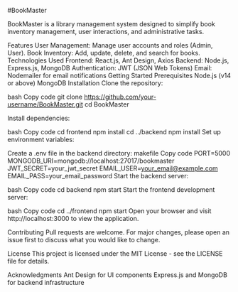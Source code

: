 
#BookMaster

BookMaster is a library management system designed to simplify book inventory management, user interactions, and administrative tasks.

Features
User Management: Manage user accounts and roles (Admin, User).
Book Inventory: Add, update, delete, and search for books.
Technologies Used
Frontend: React.js, Ant Design, Axios
Backend: Node.js, Express.js, MongoDB
Authentication: JWT (JSON Web Tokens)
Email: Nodemailer for email notifications
Getting Started
Prerequisites
Node.js (v14 or above)
MongoDB
Installation
Clone the repository:

bash
Copy code
git clone https://github.com/your-username/BookMaster.git
cd BookMaster

Install dependencies:

bash
Copy code
cd frontend
npm install
cd ../backend
npm install
Set up environment variables:

Create a .env file in the backend directory:
makefile
Copy code
PORT=5000
MONGODB_URI=mongodb://localhost:27017/bookmaster
JWT_SECRET=your_jwt_secret
EMAIL_USER=your_email@example.com
EMAIL_PASS=your_email_password
Start the backend server:

bash
Copy code
cd backend
npm start
Start the frontend development server:

bash
Copy code
cd ../frontend
npm start
Open your browser and visit http://localhost:3000 to view the application.

Contributing
Pull requests are welcome. For major changes, please open an issue first to discuss what you would like to change.

License
This project is licensed under the MIT License - see the LICENSE file for details.

Acknowledgments
Ant Design for UI components
Express.js and MongoDB for backend infrastructure








